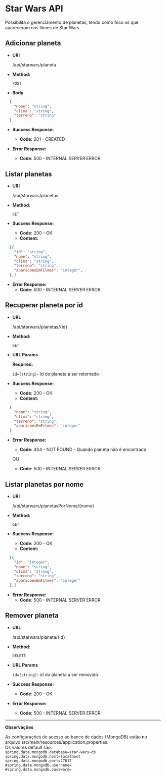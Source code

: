 # Star Wars API

Possibilita o gerenciamento de planetas, tendo como foco os que apareceram nos filmes de Star Wars. 

**Adicionar planeta**
----

* **URI**

  /api/starwars/planeta

* **Method:**

  `POST`
   
* **Body**
```json
  {
    "nome": "string",
    "clima": "string",
    "terreno": "string"
  }
```

* **Success Response:**
  * **Code:** 201 - CREATED<br />
 
* **Error Response:**
  * **Code:** 500 - INTERNAL SERVER ERROR <br />

**Listar planetas**
----

* **URI**

  /api/starwars/planetas

* **Method:**

  `GET`
   
* **Success Response:**
  * **Code:** 200 - OK<br />
  * **Content:**
```json
  [{
    "id": "string",
    "nome": "string",
    "clima": "string",
    "terreno": "string",
    "aparicoesEmFilmes": "integer",
  },]
```
* **Error Response:**
  * **Code:** 500 - INTERNAL SERVER ERROR <br />

**Recuperar planeta por id**
----

* **URL**

  /api/starwars/planetas/{id}

* **Method:**

  `GET`
  
*  **URL Params**

   **Required:**
 
   `id=[string]`- id do planeta a ser retornado
   

* **Success Response:**
  * **Code:** 200 - OK<br />
  * **Content:**
```json
  {
    "nome": "string",
    "clima": "string",
    "terreno": "string",
    "aparicoesEmFilmes": "integer"
  }
```
* **Error Response:**
  * **Code:** 404 - NOT FOUND - Quando planeta não é encontrado <br />
  
  OU <br />

  * **Code:** 500 - INTERNAL SERVER ERROR <br />
  
**Listar planetas por nome**
----

* **URI**

  /api/starwars/planetasPorNome/{nome}

* **Method:**

  `GET`
   
* **Success Response:**
  * **Code:** 200 - OK<br />
  * **Content:**
```json
  [{
    "id": "integer",
    "nome": "string",
    "clima": "string",
    "terreno": "string",
    "aparicoesEmFilmes": "integer"
  },]
```
* **Error Response:**
  * **Code:** 500 - INTERNAL SERVER ERROR <br />
 

**Remover planeta**
----

* **URL**

  /api/starwars/planeta/{id}

* **Method:**

  `DELETE`
  
*  **URL Params**

   `id=[string]`- id do planeta a ser removido

* **Success Response:**
  * **Code:** 200 - OK<br />
 
* **Error Response:**
  * **Code:** 500 - INTERNAL SERVER ERROR <br />
----
**Observações**

As configurações de acesso ao banco de dados (MongoDB) estão no arquivo src/main/resources/application.properties. <br />
Os valores default são: <br />
`spring.data.mongodb.database=star-wars-db`<br />
`spring.data.mongodb.host=localhost`<br />
`spring.data.mongodb.port=27017` <br />
`#spring.data.mongodb.username=` <br />
`#spring.data.mongodb.password=`<br />
